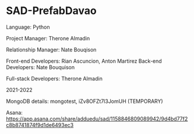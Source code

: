 # SAD-PrefabDavao
 Language: Python

 Project Manager: Therone Almadin

 Relationship Manager: Nate Bouqison

 Front-end Developers: Rian Ascuncion, Anton Martirez
 Back-end Developers: Nate Bouquison
 
 Full-stack Developers: Therone Almadin


 2021-2022

MongoDB details: mongotest, iZv8OFZt7l3JomUH (TEMPORARY)


 Asana: https://app.asana.com/share/adduedu/sad/1158846809089942/9d4bd77f2c8b8741874f9d1de6493ec3
